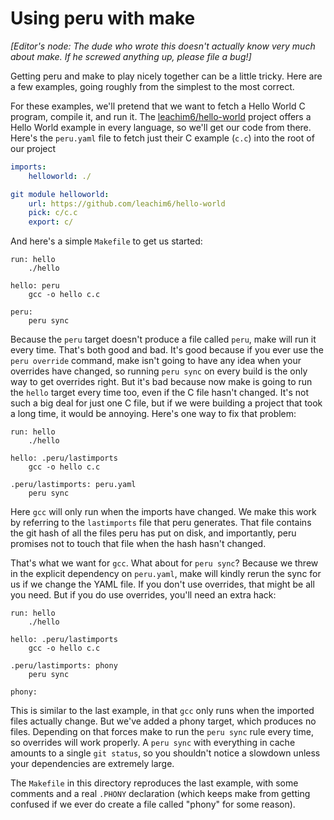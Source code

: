 # Using peru with make

*[Editor's node: The dude who wrote this doesn't actually know very much
about make. If he screwed anything up, please file a bug!]*

Getting peru and make to play nicely together can be a little tricky.
Here are a few examples, going roughly from the simplest to the most
correct.

For these examples, we'll pretend that we want to fetch a Hello World C
program, compile it, and run it. The
[leachim6/hello-world](https://github.com/leachim6/hello-world) project
offers a Hello World example in every language, so we'll get our code
from there. Here's the `peru.yaml` file to fetch just their C example
(`c.c`) into the root of our project

```yaml
imports:
    helloworld: ./

git module helloworld:
    url: https://github.com/leachim6/hello-world
    pick: c/c.c
    export: c/
```

And here's a simple `Makefile` to get us started:

```make
run: hello
	./hello

hello: peru
	gcc -o hello c.c

peru:
	peru sync
```

Because the `peru` target doesn't produce a file called `peru`, make
will run it every time. That's both good and bad. It's good because if
you ever use the `peru override` command, make isn't going to have any
idea when your overrides have changed, so running `peru sync` on every
build is the only way to get overrides right. But it's bad because now
make is going to run the `hello` target every time too, even if the C
file hasn't changed. It's not such a big deal for just one C file, but
if we were building a project that took a long time, it would be
annoying. Here's one way to fix that problem:

```make
run: hello
	./hello

hello: .peru/lastimports
	gcc -o hello c.c

.peru/lastimports: peru.yaml
	peru sync
```

Here `gcc` will only run when the imports have changed. We make this
work by referring to the `lastimports` file that peru generates. That
file contains the git hash of all the files peru has put on disk, and
importantly, peru promises not to touch that file when the hash hasn't
changed.

That's what we want for `gcc`. What about for `peru sync`? Because we
threw in the explicit dependency on `peru.yaml`, make will kindly rerun
the sync for us if we change the YAML file. If you don't use overrides,
that might be all you need. But if you do use overrides, you'll need an
extra hack:

```make
run: hello
	./hello

hello: .peru/lastimports
	gcc -o hello c.c

.peru/lastimports: phony
	peru sync

phony:
```

This is similar to the last example, in that `gcc` only runs when the
imported files actually change. But we've added a phony target, which
produces no files. Depending on that forces make to run the `peru sync`
rule every time, so overrides will work properly. A `peru sync` with
everything in cache amounts to a single `git status`, so you shouldn't
notice a slowdown unless your dependencies are extremely large.

The `Makefile` in this directory reproduces the last example, with some
comments and a real `.PHONY` declaration (which keeps make from getting
confused if we ever do create a file called "phony" for some reason).
